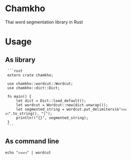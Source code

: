 # Chamkho
Thai word segmentation library in Rust

# Usage

## As library

     ```rust
	 extern crate chamkho;

	 use chamkho::wordcut::Wordcut;
     use chamkho::dict::Dict;

	 fn main() { 
	     let dict = Dict::load_default();
         let wordcut = Wordcut::new(dict.unwrap());
         let segmented_string = wordcut.put_delimiters(&"กากกา".to_string(), "|");
	     println!("{}", segmented_string);
     }
	 ```

## As command line

    echo "กากกา" | wordcut 
